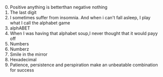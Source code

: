 0. Positive anything is betterthan negative nothing
1. The last digit
2. I sometimes suffer from insomnia. And when i can't fall asleep, I play what I call the alphabet game
3. alphABET
4. When I was having that alphabet soup,I never thought that it would payy off
5. Numbers
6. Numberz
7. Smile in the mirror
8. Hexadecimal
9. Patience, persistence and perspiration make an unbeatable combination for success
